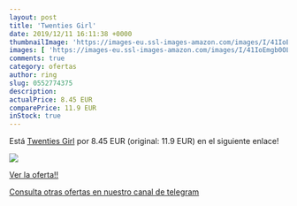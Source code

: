 ```yaml
---
layout: post
title: 'Twenties Girl'
date: 2019/12/11 16:11:38 +0000
thumbnailImage: 'https://images-eu.ssl-images-amazon.com/images/I/41IoEmgb0OL._SL200_.jpg'
images: [ 'https://images-eu.ssl-images-amazon.com/images/I/41IoEmgb0OL._SL200_.jpg' ]
comments: true
category: ofertas
author: ring
slug: 0552774375
description:
actualPrice: 8.45 EUR
comparePrice: 11.9 EUR
inStock: true
---
```


Está [Twenties Girl](https://www.amazon.com/dp/0552774375/?tag=redken08-20) por 8.45 EUR (original: 11.9 EUR) en el siguiente enlace!

[![](https://images-eu.ssl-images-amazon.com/images/I/41IoEmgb0OL._SL200_.jpg)](https://www.amazon.com/dp/0552774375/?tag=redken08-20)

[Ver la oferta!!](https://www.amazon.com/dp/0552774375/?tag=redken08-20)

[Consulta otras ofertas en nuestro canal de telegram](https://t.me/s/ofertas25)
